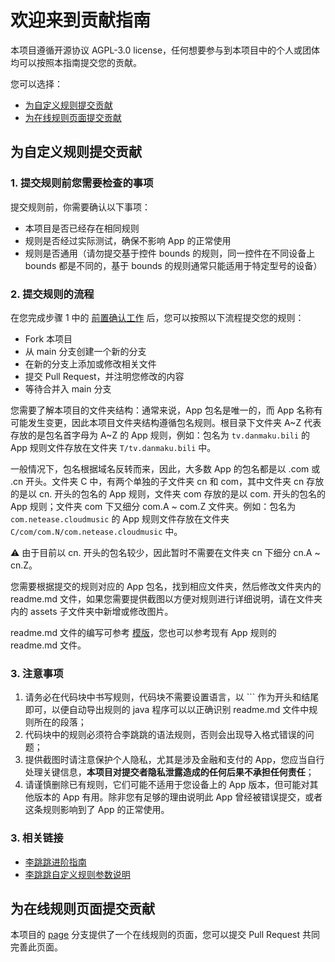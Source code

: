 # 欢迎来到贡献指南

本项目遵循开源协议 AGPL-3.0 license，任何想要参与到本项目中的个人或团体均可以按照本指南提交您的贡献。

您可以选择：
- [为自定义规则提交贡献](#为自定义规则提交贡献)
- [为在线规则页面提交贡献](#为在线规则页面提交贡献)

## 为自定义规则提交贡献
### 1. 提交规则前您需要检查的事项

提交规则前，你需要确认以下事项：
- 本项目是否已经存在相同规则
- 规则是否经过实际测试，确保不影响 App 的正常使用
- 规则是否通用（请勿提交基于控件 bounds 的规则，同一控件在不同设备上 bounds 都是不同的，基于 bounds 的规则通常只能适用于特定型号的设备）

### 2. 提交规则的流程

在您完成步骤 1 中的 [前置确认工作](#1-提交规则前您需要检查的事项) 后，您可以按照以下流程提交您的规则：
- Fork 本项目
- 从 main 分支创建一个新的分支
- 在新的分支上添加或修改相关文件
- 提交 Pull Request，并注明您修改的内容
- 等待合并入 main 分支

您需要了解本项目的文件夹结构：通常来说，App 包名是唯一的，而 App 名称有可能发生变更，因此本项目文件夹结构遵循包名规则。根目录下文件夹 A\~Z 代表存放的是包名首字母为 A\~Z 的 App 规则，例如：包名为 `tv.danmaku.bili` 的 App 规则文件存放在文件夹 `T/tv.danmaku.bili` 中。

一般情况下，包名根据域名反转而来，因此，大多数 App 的包名都是以 .com 或 .cn 开头。文件夹 C 中，有两个单独的子文件夹 cn 和 com，其中文件夹 cn 存放的是以 cn. 开头的包名的 App 规则，文件夹 com 存放的是以 com. 开头的包名的 App 规则；文件夹 com 下又细分 com.A ~ com.Z 文件夹。例如：包名为 `com.netease.cloudmusic` 的 App 规则文件存放在文件夹 `C/com/com.N/com.netease.cloudmusic` 中。

⚠ 由于目前以 cn. 开头的包名较少，因此暂时不需要在文件夹 cn 下细分 cn.A ~ cn.Z。

您需要根据提交的规则对应的 App 包名，找到相应文件夹，然后修改文件夹内的 readme.md 文件，如果您需要提供截图以方便对规则进行详细说明，请在文件夹内的 assets 子文件夹中新增或修改图片。

readme.md 文件的编写可参考 [模版](./template.md)，您也可以参考现有 App 规则的 readme.md 文件。

### 3. 注意事项

1. 请务必在代码块中书写规则，代码块不需要设置语言，以 ``` 作为开头和结尾即可，以便自动导出规则的 java 程序可以以正确识别 readme.md 文件中规则所在的段落；
2. 代码块中的规则必须符合李跳跳的语法规则，否则会出现导入格式错误的问题；
3. 提供截图时请注意保护个人隐私，尤其是涉及金融和支付的 App，您应当自行处理关键信息，**本项目对提交者隐私泄露造成的任何后果不承担任何责任**；
3. 请谨慎删除已有规则，它们可能不适用于您设备上的 App 版本，但可能对其他版本的 App 有用。除非您有足够的理由说明此 App 曾经被错误提交，或者这条规则影响到了 App 的正常使用。

### 3. 相关链接

- [李跳跳进阶指南](https://juejin.cn/post/6938590373740544007)
- [李跳跳自定义规则参数说明](https://www.timeit.cn/post-543.html#:~:text=%E8%AE%BE%E7%BD%AE%E5%85%A5%E5%8F%A3%EF%BC%9A%E9%95%BF%E6%8C%89%E9%A6%96%E9%A1%B5%20%E6%9B%B4%E5%A4%9A%20%E6%8C%89%E9%92%AE%E3%80%82%20%E4%BF%AE%E6%94%B9%E8%B7%B3%E8%BF%87%E6%8F%90%E7%A4%BA%EF%BC%9A%20%7B%223%22%3A%22%E5%B0%8F%E7%8C%AA%E4%BD%A9%E5%A5%87%22%7D%20%E9%9A%90%E8%97%8F%E8%B7%B3%E8%BF%87%E6%8F%90%E7%A4%BA%EF%BC%9A%20%7B%224%22%3Atrue%7D,%E9%9A%90%E8%97%8F%E8%B7%B3%E8%B7%B3%E5%90%8E%E5%8F%B0%EF%BC%9A%20%7B%225%22%3Atrue%7D%20%E4%B8%80%E9%94%AE%E5%81%9C%E7%94%A8%E6%89%80%E6%9C%89APP%E7%9A%84%E6%9C%8D%E5%8A%A1%EF%BC%9A%20%7B%226%22%3Afalse%7D%20%E5%BC%80%E5%90%AF%E5%89%8D%E5%8F%B0%E6%9C%8D%E5%8A%A1%EF%BC%9A%20%7B%227%22%3Atrue%7D%20%E4%BF%AE%E6%94%B9%E5%89%8D%E5%8F%B0%E6%9C%8D%E5%8A%A1%E6%96%87%E6%A1%88%EF%BC%9A%20%7B%2210%22%3A%22%E6%B4%BE%E5%A4%A7%E6%98%9F%3A%E6%88%91%E4%BB%AC%E4%B8%80%E8%B5%B7%E5%8E%BB%E6%8A%93%E6%B0%B4%E6%AF%8D%E5%90%A7~%22%7D)

## 为在线规则页面提交贡献
本项目的 [page](https://github.com/Snoopy1866/LiTiaotiao-Custom-Rules/tree/pages) 分支提供了一个在线规则的页面，您可以提交 Pull Request 共同完善此页面。